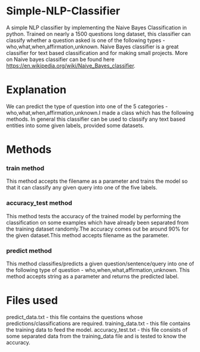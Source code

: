 # Simple-NLP-Classifier
A simple NLP classifier by implementing the Naive Bayes Classification in python. Trained on nearly a 1500 questions long dataset, this classifier can classify whether a question asked is one of the following types - who,what,when,affirmation,unknown.
Naive Bayes classifier is a great classifier for text based classification and for making small projects. More on Naive bayes classifier can be found here https://en.wikipedia.org/wiki/Naive_Bayes_classifier.

# Explanation
We can predict the type of question into one of the 5 categories - who,what,when,affirmation,unknown.I made a class which has the following methods. In general this classifier can be used to classify any text based entities into some given labels, provided some datasets.

# Methods

### train method
This method accepts the filename as a parameter and trains the model so that it can classify any given query into one of the five labels.

### accuracy_test method
This method tests the accuracy of the trained model by performing the classification on some examples which have already been separated from the training dataset randomly.The accuracy comes out be around 90% for the given dataset.This method accepts filename as the parameter.

### predict method
This method classifies/predicts a given question/sentence/query into one of the following type of question - who,when,what,affirmation,unknown. This method accepts string as a parameter and returns the predicted label.

# Files used
predict_data.txt - this file contains the questions whose predictions/classifications are required.
training_data.txt - this file contains the training data to feed the model.
accuracy_test.txt - this file consists of some separated data from the training_data file and is tested to know the accuracy.
